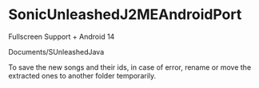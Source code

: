 # SonicUnleashedJ2MEAndroidPort
Fullscreen Support + Android 14

Documents/SUnleashedJava

To save the new songs and their ids, in case of error, rename or move the extracted ones to another folder temporarily.
